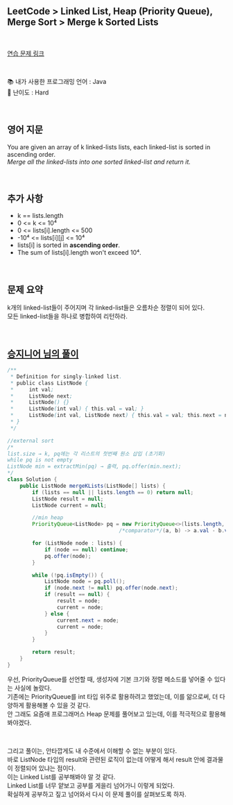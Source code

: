 ## **LeetCode > Linked List, Heap (Priority Queue), Merge Sort > Merge k Sorted Lists**

</br>

[연습 문제 링크](https://leetcode.com/problems/merge-k-sorted-lists/)

</br>

📚 내가 사용한 프로그래밍 언어 : Java  
🎢 난이도 : Hard

</br>

## 영어 지문

You are given an array of k linked-lists lists, each linked-list is sorted in ascending order.  
_Merge all the linked-lists into one sorted linked-list and return it._

</br>

## 추가 사항

- k == lists.length
- 0 <= k <= 10⁴
- 0 <= lists[i].length <= 500
- -10⁴ <= lists[i][j] <= 10⁴
- lists[i] is sorted in **ascending order**.
- The sum of lists[i].length won't exceed 10⁴.

</br>

## 문제 요약

k개의 linked-list들이 주어지며 각 linked-list들은 오름차순 정렬이 되어 있다.  
모든 linked-list들을 하나로 병합하여 리턴하라.

</br>

## [승지니어 님의 풀이](https://www.youtube.com/watch?v=DjMLYwtSp08&ab_channel=%EC%8A%B9%EC%A7%80%EB%8B%88%EC%96%B4Sengineer)

```java
/**
 * Definition for singly-linked list.
 * public class ListNode {
 *     int val;
 *     ListNode next;
 *     ListNode() {}
 *     ListNode(int val) { this.val = val; }
 *     ListNode(int val, ListNode next) { this.val = val; this.next = next; }
 * }
 */

//external sort
/*
list.size → k, pq에는 각 리스트의 첫번째 원소 삽입 (초기화)
while pq is not empty
ListNode min = extractMin(pq) → 출력, pq.offer(min.next);
*/
class Solution {
    public ListNode mergeKLists(ListNode[] lists) {
        if (lists == null || lists.length == 0) return null;
        ListNode result = null;
        ListNode current = null;

        //min heap
        PriorityQueue<ListNode> pq = new PriorityQueue<>(lists.length,
                                    /*comparator*/(a, b) -> a.val - b.val);

        for (ListNode node : lists) {
            if (node == null) continue;
            pq.offer(node);
        }

        while (!pq.isEmpty()) {
            ListNode node = pq.poll();
            if (node.next != null) pq.offer(node.next);
            if (result == null) {
                result = node;
                current = node;
            } else {
                current.next = node;
                current = node;
            }
        }

        return result;
    }
}
```

우선, PriorityQueue를 선언할 때, 생성자에 기본 크기와 정렬 메소드를 넣어줄 수 있다는 사실에 놀랐다.  
기존에는 PriorityQueue를 int 타입 위주로 활용하려고 했었는데, 이를 앎으로써, 더 다양하게 활용해볼 수 있을 것 같다.  
안 그래도 요즘애 프로그래머스 Heap 문제를 풀어보고 있는데, 이를 적극적으로 활용해봐야겠다.

</br>

그리고 풀이는, 안타깝게도 내 수준에서 이해할 수 없는 부분이 있다.  
바로 ListNode 타입의 result와 관련된 로직이 없는데 어떻게 해서 result 안에 결과물이 정렬되어 있냐는 점이다.  
이는 Linked List를 공부해봐야 알 것 같다.  
Linked List를 너무 얕보고 공부를 게을리 넘어가니 이렇게 되었다.  
확실하게 공부하고 짚고 넘어와서 다시 이 문제 풀이를 살펴보도록 하자.
